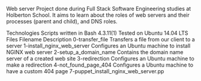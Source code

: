Web server
Project done during Full Stack Software Engineering studies at Holberton School. It aims to learn about the roles of web servers and their processes (parent and child), and DNS roles.

Technologies
Scripts written in Bash 4.3.11(1)
Tested on Ubuntu 14.04 LTS
Files
Filename	Description
0-transfer_file	Transfers a file from our client to a server
1-install_nginx_web_server	Configures an Ubuntu machine to install NGINX web server
2-setup_a_domain_name	Contains the domain name server of a created web site
3-redirection	Configures an Ubuntu machine to make a redirection
4-not_found_page_404	Configures a Ubuntu machine to have a custom 404 page
7-puppet_install_nginx_web_server.pp